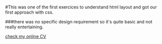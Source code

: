 #This was one of the first exercices to understand html layout and got our first approach with css.

###there was no specific design requirement so it's quite basic and not really entertaining.

[check my online CV](https://flavianomucedda.github.io/My-CV/)
